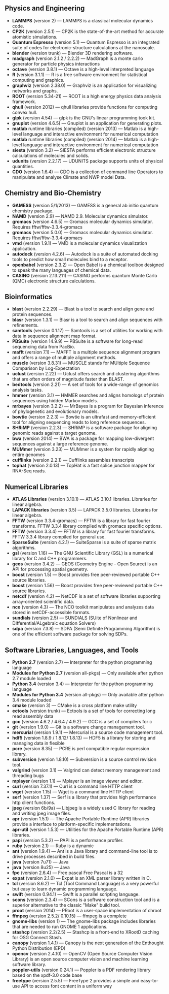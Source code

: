 [title]: - "Software modules catalog"

## Physics and Engineering
* **LAMMPS** (version 2) &mdash; LAMMPS is a classical molecular dynamics code.
* **CP2K** (version 2.5.1) &mdash; CP2K is the state-of-the-art method for accurate atomistic simulations.
* **Quantum Espresso** (version 5.1) &mdash; Quantum Espresso is an integrated suite of codes for electronic-structure calculations at the nanoscale.
* **blender** (version trunk) &mdash; Blender 3D rendering software.
* **madgraph** (version 2.1.2 / 2.2.2) &mdash; MadGraph is a monte carlo generator for particle physics interactions
* **octave** (version 3.8.1) &mdash; Octave is a high-level interpreted language
* **R** (version 3.1.1) &mdash; R is a free software environment for statistical computing and graphics.
* **graphviz** (version 2.38.0) &mdash; Graphviz is an application for visualizing networks and graphs.
* **ROOT** (version 5.34-21) &mdash; ROOT is a high energy physics data analysis framework.
* **qhull** (version 2012) &mdash; qhull libraries provide functions for computing convex hull.
* **glpk** (version 4.54) &mdash; glpk is the GNU's linear programming took kit.
* **gnuplot** (version 4.6.5) &mdash; Gnuplot is an application for generating plots.
* **matlab** runtime libraries (compiled) (version 2013) &mdash; Matlab is a high-level language and interactive environment for numerical computation
* **matlab** runtime libraries (compiled) (version 2014) &mdash; Matlab is a high-level language and interactive environment for numerical computation
* **siesta** (version 3.2) &mdash; SIESTA performs efficient electronic structure calculations of molecules and solids.
* **udunits** (version 2.2.17) &mdash; UDUNITS package supports units of physical quantities.
* **CDO** (version 1.6.4) &mdash; CDO is a collection of command line Operators to manipulate and analyse Climate and NWP model Data.

## Chemistry and Bio-Chemistry
* **GAMESS** (version 5/1/2013) &mdash; GAMESS is a general ab initio quantum chemistry package.
* **NAMD** (version 2.9) &mdash; NAMD 2.9. Molecular dynamics simulator.
* **gromacs** (version 4.6.5) &mdash; Gromacs molecular dynamics simulator. Requires fftw/fftw-3.3.4-gromacs
* **gromacs** (version 5.0.0) &mdash; Gromacs molecular dynamics simulator. Requires fftw/fftw-3.3.4-gromacs
* **vmd** (version 1.9.1) &mdash; VMD is a molecular dynamics visualization application.
* **autodock** (version 4.2.6) &mdash; Autodock is a suite of automated docking tools to predict how small molecules bind to a receptor.
* **openbabel** (version 2.3.2) &mdash; Open Babel is a chemical toolbox designed to speak the many languages of chemical data.
* **CASINO** (version 2.13.211) &mdash; CASINO performs quantum Monte Carlo (QMC) electronic structure calculations.

## Bioinformatics
* **blast** (version 2.2.29) &mdash; Blast is a tool to search and align gene and protein sequences.
* **blasr** (version 1.3.1) &mdash; Blasr is a tool to search and align sequences with refinements.
* **samtools** (version 0.1.17) &mdash; Samtools is a set of utilities for working with data in sequence alignment map format.
* **PBSuite** (version 14.9.9) &mdash; PBSuite is a software for long-read sequencing data from PacBio.
* **mafft** (version 7.1) &mdash; MAFFT is a multiple sequence alignment program and offers a range of multiple alignment methods.
* **muscle** (version 3.8.31) &mdash; MUSCLE stands for MUltiple Sequence Comparison by Log-Expectation
* **uclust** (version 2.22) &mdash; Uclust offers search and clustering algorithms that are often orders of magnitude faster than BLAST.
* **bedtools** (version 2.21) &mdash; A set of tools for a wide-range of genomics analysis tasks.
* **hmmer** (version 3.1) &mdash; HMMER searches and aligns homologs of protein sequences using hidden Markov models.
* **mrbayes** (version 3.2.2) &mdash; MrBayes is a program for Bayesian inference of phylogenetic and evolutionary models.
* **bowtie** (version 2.2.3) &mdash; Bowtie is an ultrafast and memory-efficient tool for aligning sequencing reads to long reference sequences.
* **SHRiMP** (version 2.2.3) &mdash; SHRiMP is a software package for aligning genomic reads against a target genome.
* **bwa** (version 2014) &mdash; BWA is a package for mapping low-divergent sequences against a large reference genome.
* **MUMmer** (version 3.23) &mdash; MUMmer is a system for rapidly aligning entire genomes
* **cufflinks** (version 2.2.1) &mdash; Cufflinks assembles transcripts
* **tophat** (version 2.0.13) &mdash; TopHat is a fast splice junction mapper for RNA-Seq reads.

## Numerical Libraries
* **ATLAS Libraries** (version 3.10.1) &mdash; ATLAS 3.10.1 libraries. Libraries for linear algebra.
* **LAPACK libraries** (version 3.5) &mdash; LAPACK 3.5.0 libraries. Libraries for linear algebra.
* **FFTW** (version 3.3.4-gromacs) &mdash; FFTW is a library for fast fourier transforms. FFTW 3.3.4 library compiled with gromacs specific options.
* **FFTW** (version 3.3.4) &mdash; FFTW is a library for fast fourier transforms. FFTW 3.3.4 library compiled for general use.
* **SparseSuite** (version 4.2.1) &mdash; SuiteSparse is a suite of sparse matrix algorithms.
* **gsl** (version 1.16) &mdash; The GNU Scientific Library (GSL) is a numerical library for C and C++ programmers.
* **geos** (version 3.4.2) &mdash; GEOS (Geometry Engine - Open Source) is an API for processing spatial geometry.
* **boost** (version 1.5) &mdash; Boost provides free peer-reviewed portable C++ source libraries.
* **boost** (version 1.56) &mdash; Boost provides free peer-reviewed portable C++ source libraries.
* **netcdf** (version 4.2) &mdash; NetCDF is a set of software libraries supporting array-oriented scientific data.
* **nco** (version 4.3) &mdash; The NCO toolkit manipulates and analyzes data stored in netCDF-accessible formats.
* **sundials** (version 2.5) &mdash; SUNDIALS (SUite of Nonlinear and DIfferential/ALgebraic equation Solvers)
* **sdpa** (version 7.3.8) &mdash; SDPA (Semi Definite Programming Algorithm) is one of the efficient software package for solving SDPs.

## Software Libraries, Languages, and Tools
* **Python 2.7** (version 2.7) &mdash; Interpreter for the python programming language
* **Modules for Python 2.7** (version all-pkgs) &mdash; Only available after python 2.7 module loaded
* **Python 3.4** (version 3.4) &mdash; Interpreter for the python programming language
* **Modules for Python 3.4** (version all-pkgs) &mdash; Only available after python 3.4 module loaded
* **cmake** (version 3) &mdash; CMake is a cross platform make utility
* **ectools** (version trunk) &mdash; Ectools is a set of tools for correcting long read assembly data
* **gcc** (version 4.6.2 / 4.6.4 / 4.9.2) &mdash; GCC is a set of compilers for c
* **git** (version 1.9.0) &mdash; Git is a software change management tool.
* **mercurial** (version 1.9.1) &mdash; Mercurial is a source code management tool.
* **hdf5** (version 1.8.9 / 1.8.12/ 1.8.13) &mdash; HDF5 is a library for storing and managing data in flexible
* **pcre** (version 8.35) &mdash; PCRE is perl compatible regular expression library.
* **subversion** (version 1.8.10) &mdash; Subversion is a source control revision tool.
* **valgrind** (version 3.1) &mdash; Valgrind can detect memory management and threading bugs
* **mplayer** (version 1.1) &mdash; Mplayer is an image viewer and editor.
* **curl** (version 7.37.1) &mdash; Curl is a command line HTTP client
* **wget** (version 1.15) &mdash; Wget is a command line HTTP client
* **serf** (version 1.37) &mdash; Serf is a library that provides high performance http client functions.
* **jpeg** (version 6b/9a) &mdash; Libjpeg is a widely used C library for reading and writing jpeg image files.
* **apr** (version 1.5.1) &mdash; The Apache Portable Runtime (APR) libraries provide a interface to platform-specific implementations.
* **apr-util** (version 1.5.3) &mdash; Utilities for the Apache Portable Runtime (APR) libraries.
* **papi** (version 5.3.2) &mdash; PAPI is a performance profiler.
* **ruby** (version 2.1) &mdash; Ruby is a dynamic
* **ant** (version 1.9.4) &mdash; Ant is a Java library and command-line tool is to drive processes described in build files.
* **java** (version 7u71) &mdash; Java
* **java** (version 8u25) &mdash; Java
* **fpc** (version 2.6.4) &mdash; Free pascal Free Pascal is a 32
* **expat** (version 2.1.0) &mdash; Expat is an XML parser library written in C.
* **tcl** (version 8.6.2) &mdash; Tcl (Tool Command Language) is a very powerful but easy to learn dynamic programming language.
* **swift** (version 0.94.1) &mdash; Swift is a parallel scripting language.
* **scons** (version 2.3.4) &mdash; SCons is a software construction tool and is a superior alternative to the classic "Make" build tool.
* **proot** (version 2014) &mdash; PRoot is a user-space implementation of chroot
* **ffmpeg** (version 2.5.2/ 0.10.15) &mdash; ffmpeg is a complete
* **gnome-libs** (version 1) &mdash; The gnome-libs package includes libraries that are needed to run GNOME 1 applications.
* **stashcp** (version 2.2/2.5) &mdash; Stashcp is a front-end to XRootD caching for OSG Connect Stash.
* **canopy** (version 1.4.1) &mdash; Canopy is the next generation of the Enthought Python Distribution (EPD)
* **opencv** (version 2.4.10) &mdash; OpenCV (Open Source Computer Vision Library) is an open source computer vision and machine learning software library.
* **poppler-utils** (version 0.24.1) &mdash; Poppler is a PDF rendering library based on the xpdf-3.0 code base
* **freetype** (version 2.5.5) &mdash; FreeType 2 provides a simple and easy-to-use API to access font content in a uniform way
